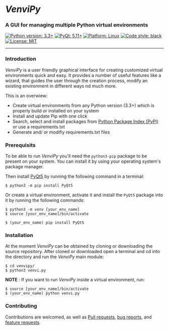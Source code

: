 # _VenviPy_

### A GUI for managing multiple Python virtual environments

<a href="https://python.org"><img alt="Python version: 3.3+" src="https://img.shields.io/badge/python-3.3+-blue"></a>
<a href="https://pypi.org/project/PyQt5"><img alt="PyQt: 5.11+" src="https://img.shields.io/badge/pyqt-5.13+-blue.svg"></a>
<a href="https://www.linux.org/pages/download"><img alt="Platform: Linux" src="https://img.shields.io/badge/platform-linux-darkblue.svg"></a>
<a href="https://github.com/psf/black"><img alt="Code style: black" src="https://img.shields.io/badge/code%20style-black-000000.svg"></a>
<a href="https://github.com/sinusphi/venvipy/blob/master/LICENSE"><img alt="License: MIT" src="https://img.shields.io/badge/license-MIT-darkviolet.svg"></a>

---

### **Introduction**

_VenviPy_ is a user friendly graphical interface for creating customized virtual environments quick and easy. It provides a number of useful features like a wizard, that guides the user through the creation process, modify an existing environment in different ways nd much more. 

This is an overwiew:
- Create virtual environments from any Python version (3.3+) which is properly build or installed on your system
- Install and update Pip with one click
- Search, select and install packages from [Python Package Index (PyPI)](https://pypi.org/) or use a requirements.txt
- Generate and/ or modifiy requirements.txt files


### **Prerequisits**

To be able to run _VenviPy_ you'll need the `python3-pip` package to be present on your system. You can install it by using your operating system's package manager.

Then install [PyQt5](https://pypi.org/project/PyQt5) by running the following command in a terminal:
```
$ python3 -m pip install PyQt5
```

Or create a virtual environment, activate it and install the `PyQt5` package into it by running the following commands:
```
$ python3 -m venv [your_env_name]
$ source [your_env_name]/bin/activate

$ (your_env_name) pip install PyQt5
```


### **Installation**

At the moment _VenviPy_ can be obtained by cloning or downloading the source repository. After cloned or downloaded open a terminal and cd into the directory and run the _VenviPy_ main module:
```
$ cd venvipy/
$ python3 venvi.py
```

**NOTE** :
If you want to run _VenviPy_ inside a virtual environment, run:
```
$ source [your_env_name]/bin/activate
$ (your_env_name) python venvi.py
```


### **Contributing**

Contributions are welcomed, as well as [Pull requests](https://github.com/sinusphi/venvipy/pulls), [bug reports](https://github.com/sinusphi/venvipy/issues), and [feature requests](https://github.com/sinusphi/venvipy/issues).


